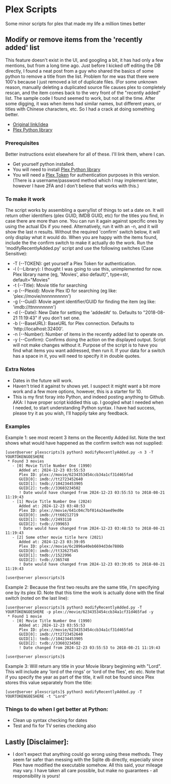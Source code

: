 # Plex Scripts
Some minor scripts for plex that made my life a million times better

## Modify or remove items from the 'recently added' list
This feature doesn't exist in the UI, and googling a bit, it has had only a few mentions, but from a long time ago.  Just before I kicked off editing the DB directly, I found a neat post from a guy who shared the basics of some python to remove a title from the list.  Problem for me was that there were 100's because I just removed a lot of duplicate files. (For some unknown reason, manually deleting a duplicated source file causes plex to completely rescan, and the item comes back to the very front of the "recently added" list.  The sample code I found seemed to work, but not all the time.  After some digging, it was when items had similar names, but different years, or titles with Chinese characters, etc.  So I had a crack at doing something better.  
* [Original link/idea](https://www.reddit.com/r/PleX/comments/11svszf/remove_movie_from_recently_added/)
* [Plex Python library](https://python-plexapi.readthedocs.io/en/latest/introduction.html)

### Prerequisites
Better instructions exist elsewhere for all of these.  I'll link them, where I can.
- Get yourself python installed.
- You will need to install [Plex Python library](https://python-plexapi.readthedocs.io/en/latest/introduction.html)
- You will need a [Plex Token](https://support.plex.tv/articles/204059436-finding-an-authentication-token-x-plex-token/) for authentication purposes in this version.  (There is a username/password method which I may implement later, however I have 2FA and I don't believe that works with this.)
 
### To make it work
The script works by assembling a query/list of things to set a date on.  It will return other identifiers (plex GUID, IMDB GUID, etc) for the titles you find, in case there are more than one.  You can run it again against specific ones by using the actual IDs if you need.  Alternatively, run it with an -n, and it will show the last n results.  Without the required 'confirm' switch below, it will only display what it would do.  When you are happy with the items found, include the the confirm switch to make it actually do the work.
Run the 'modifyRecentlyAdded.py' script and use the following switches (Case Sensitive):
- -T (--TOKEN): get yourself a Plex Token for authentication.
- -l (--Library):  I thought I was going to use this, unimplemented for now. Plex library name (eg, 'Movies', also default)", type=str, default="Movies"
- -t (--Title): Movie title for searching
- -p (--Plexid): Movie Plex ID for searching (eg like: 'plex://movie/nnnnnnnnnn')
- -g (--Guid): Movie agent identifier/GUID for finding the item (eg like: 'imdb://ttnnnnnnnn')
- -d (--Date): New Date for setting the 'addedAt' to.  Defaults to "2018-08-21 11:19:43" if you don't set one.
- -b (--BaseURL): BaseURL for Plex connection. Defaults to 'http://localhost:32400'.
- -n (--Number): Number of items in the recently added list to operate on.
- -y (--Confirm): Confirms doing the action on the displayed output.  Script will not make changes without it.
Purpose of the script is to have you find what items you want addressed, then run it.
If your data for a switch has a space in it, you will need to specify it in double quotes.

### Extra Notes
- Dates in the future will work.
- Haven't tried it against tv shows yet.  I suspect it might want a bit more work and a few more options, however, this is a starter for 10.
- This is my first foray into Python, and indeed posting anything to Github.  AKA: I have proper script kiddied this up.  I googled what I needed when I needed, to start understanding Python syntax.  I have had success, please try it as you wish, I'll happily take any feedback.

### Examples
Example 1: see most recent 3 items on the Recently Added list.  Note the text shows what would have happened as the confirm switch was not supplied:
```console
[user@server plexscripts]$ python3 modifyRecentlyAdded.py -n 3 -T YOURTOKENGOESHERE
 * Found 3 movies
   - [0] Movie Title Number One (1990)
      Added at: 2024-12-23 03:55:53
      Plex ID: plex://movie/6234353454ccb34a1cf31d465fad
      GUID[0]: imdb://tt2723452640
      GUID[1]: tmdb://104234453905
      GUID[2]: tvdb://33603234502
      ! Date would have changed from 2024-12-23 03:55:53 to 2018-08-21 11:19:43
   - [1] Movie Title Number One (2024)
      Added at: 2024-12-23 03:48:53
      Plex ID: plex://movie/641c04c7bf014a24aed9ed0e
      GUID[0]: imdb://tt60212719
      GUID[1]: tmdb://2493110
      GUID[2]: tvdb://399653
      ! Date would have changed from 2024-12-23 03:48:53 to 2018-08-21 11:19:43
   - [2] Some other movie title here (2021)
      Added at: 2024-12-23 03:39:05
      Plex ID: plex://movie/6c2896a40eb6694d3de7886b
      GUID[0]: imdb://tt32627545
      GUID[1]: tmdb://1522996
      GUID[2]: tvdb://365748
      ! Date would have changed from 2024-12-23 03:39:05 to 2018-08-21 11:19:43

[user@server plexscripts]$
```
Example 2: Because the first two results are the same title, I'm specifying one by its plex ID.  Note that this time the work is actually done with the final switch (noted on the last line):
```console
[user@server plexscripts]$ python3 modifyRecentlyAdded.py -T YOURTOKENGOESHERE -p plex://movie/6234353454ccb34a1cf31d465fad -y
 * Found 1 movie
   - [0] Movie Title Number One (1990)
      Added at: 2024-12-23 03:55:53
      Plex ID: plex://movie/6234353454ccb34a1cf31d465fad
      GUID[0]: imdb://tt2723452640
      GUID[1]: tmdb://104234453905
      GUID[2]: tvdb://33603234502
      ! Date changed from 2024-12-23 03:55:53 to 2018-08-21 11:19:43

[user@server plexscripts]$
```

Example 3: Will return any title in your Movie library beginning with "Lord".  This will include any 'lord of the rings' or 'lord of the flies', etc etc.  Note that if you specify the year as part of the title, it will not be found since Plex stores this value separately from the title:
```console
[user@server plexscripts]$ python3 modifyRecentlyAdded.py -T YOURTOKENGOESHERE -t "Lord"
```

### Things to do when I get better at Python:
- Clean up syntax checking for dates
- Test and fix for TV series checking also 

## Lastly [Disclaimer]:
- I don't expect that anything could go wrong using these methods.  They seem far safer than messing with the Sqlite db directly, especially since Plex have modified the executable somehow.  All this said, your mileage may vary.  I have taken all care possible, but make no guarantees - all responsibility is yours!
